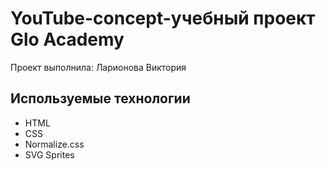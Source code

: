 # YouTube-concept-учебный проект Glo Academy
Проект выполнила: Ларионова Виктория

## Используемые технологии
- HTML
- CSS
- Normalize.css
- SVG Sprites

